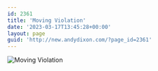 ```yaml
---
id: 2361
title: 'Moving Violation'
date: '2023-03-17T13:45:28+00:00'
layout: page
guid: 'http://new.andydixon.com/?page_id=2361'
---
```


![Moving Violation](https://i0.wp.com/assets.g8x2.ldn.idrivee2-23.com/posters/Moving%20Violation%2001.jpg?w=1200&ssl=1 "Moving Violation")